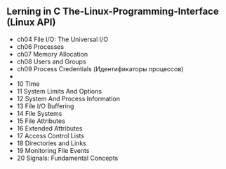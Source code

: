 ## Lerning in C The-Linux-Programming-Interface (Linux API)

- ch04 File I/O: The Universal I/O
- ch06 Processes
- ch07 Memory Allocation
- ch08 Users and Groups
- ch09 Process Credentials (Идентификаторы процессов)
- 
- 10 Time 
- 11 System Limits And Options 
- 12 System And Process Information 
- 13 File I/O Buffering 
- 14 File Systems 
- 15 File Attributes 
- 16 Extended Attributes 
- 17 Access Control Lists 
- 18 Directories and Links 
- 19 Monitoring File Events 
- 20 Signals: Fundamental Concepts